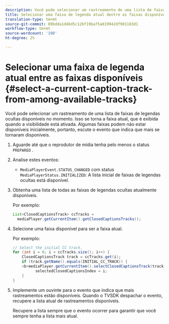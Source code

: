 ```yaml
---
description: Você pode selecionar um rastreamento de uma lista de faixas de legendas ocultas disponíveis no momento. Isso se torna a faixa atual, que é exibida quando a visibilidade está ativada. Algumas faixas podem não estar disponíveis inicialmente, portanto, escute o evento que indica que mais se tornaram disponíveis.
title: Selecionar uma faixa de legenda atual dentre as faixas disponíveis
translation-type: tm+mt
source-git-commit: 89bdda1d4bd5c126f19ba75a819942df901183d1
workflow-type: tm+mt
source-wordcount: '198'
ht-degree: 2%

---
```



# Selecionar uma faixa de legenda atual entre as faixas disponíveis {#select-a-current-caption-track-from-among-available-tracks}

Você pode selecionar um rastreamento de uma lista de faixas de legendas ocultas disponíveis no momento. Isso se torna a faixa atual, que é exibida quando a visibilidade está ativada. Algumas faixas podem não estar disponíveis inicialmente, portanto, escute o evento que indica que mais se tornaram disponíveis.

1. Aguarde até que o reprodutor de mídia tenha pelo menos o status `PREPARED` .
1. Analise estes eventos:

   * `MediaPlayerEvent.STATUS_CHANGED` com status  `MediaPlayerStatus.INITIALIZED`: A lista inicial de faixas de legendas ocultas está disponível.

1. Obtenha uma lista de todas as faixas de legendas ocultas atualmente disponíveis.

   Por exemplo:

   ```java
   List<ClosedCaptionsTrack> ccTracks = 
     mediaPlayer.getCurrentItem().getClosedCaptionsTracks();
   ```

1. Selecione uma faixa disponível para ser a faixa atual.

   Por exemplo:

   ```java
   // Select the initial CC track. 
   for (int i = 0; i < ccTracks.size(); i++) { 
       ClosedCaptionsTrack track = ccTracks.get(i); 
       if (track.getName().equals(INITIAL_CC_TRACK)) { 
       <b>mediaPlayer.getCurrentItem().selectClosedCaptionsTrack(track);</b> 
             selectedClosedCaptionsIndex = i; 
       } 
   }
   ```

1. Implemente um ouvinte para o evento que indica que mais rastreamentos estão disponíveis. Quando o TVSDK despachar o evento, recupere a lista atual de rastreamentos disponíveis.

   Recupere a lista sempre que o evento ocorrer para garantir que você sempre tenha a lista mais atual.